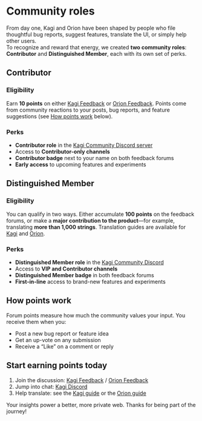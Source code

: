 # Community roles  
From day one, Kagi and Orion have been shaped by people who file thoughtful bug reports, suggest features, translate the UI, or simply help other users.  
To recognize and reward that energy, we created **two community roles**: **Contributor** and **Distinguished Member**, each with its own set of perks.  

## Contributor  

### Eligibility  
Earn **10 points** on either [Kagi Feedback](https://kagifeedback.org/) or [Orion Feedback](https://orionfeedback.org/). Points come from community reactions to your posts, bug reports, and feature suggestions (see [How points work](#how-points-work) below).  

### Perks  
- **Contributor role** in the [Kagi Community Discord server](https://kagi.com/discord)  
- Access to **Contributor-only channels**  
- **Contributor badge** next to your name on both feedback forums  
- **Early access** to upcoming features and experiments  

## Distinguished Member  

### Eligibility  
You can qualify in two ways. Either accumulate **100 points** on the feedback forums, or make a **major contribution to the product**—for example, translating **more than 1,000 strings**. Translation guides are available for [Kagi](https://help.kagi.com/kagi/support-and-community/contribute_translations.html) and [Orion](https://help.kagi.com/orion/support-and-community/contribute_translations.html).  

### Perks  
- **Distinguished Member role** in the [Kagi Community Discord](https://kagi.com/discord)  
- Access to **VIP and Contributor channels**  
- **Distinguished Member badge** in both feedback forums  
- **First-in-line** access to brand-new features and experiments  

## How points work  

Forum points measure how much the community values your input. You receive them when you:  

- Post a new bug report or feature idea  
- Get an up-vote on any submission  
- Receive a “Like” on a comment or reply

## Start earning points today  

1. Join the discussion: [Kagi Feedback](https://kagifeedback.org/) / [Orion Feedback](https://orionfeedback.org/)  
2. Jump into chat: [Kagi Discord](https://kagi.com/discord)  
3. Help translate: see the [Kagi guide](https://help.kagi.com/kagi/support-and-community/contribute_translations.html) or the [Orion guide](https://help.kagi.com/orion/support-and-community/contribute_translations.html)  

Your insights power a better, more private web. Thanks for being part of the journey!  
